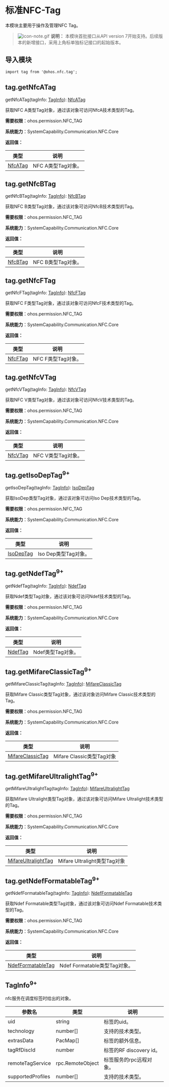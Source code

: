 # 标准NFC-Tag

本模块主要用于操作及管理NFC Tag。

> ![icon-note.gif](public_sys-resources/icon-note.gif) **说明：**
> 本模块首批接口从API version 7开始支持。后续版本的新增接口，采用上角标单独标记接口的起始版本。

## **导入模块**

```
import tag from '@ohos.nfc.tag';
```

## tag.getNfcATag

getNfcATag(tagInfo: [TagInfo](#TagInfo<sup>9+</sup>)): [NfcATag](js-apis-nfctech.md#NfcATag)

获取NFC A类型Tag对象，通过该对象可访问NfcA技术类型的Tag。

**需要权限**：ohos.permission.NFC_TAG

**系统能力**：SystemCapability.Communication.NFC.Core

**返回值：**

| **类型** | **说明** |
| -------- | -------- |
| [NfcATag](js-apis-nfctech.md#NfcATag) | NFC A类型Tag对象。 |

## tag.getNfcBTag

getNfcBTag(tagInfo: [TagInfo](#TagInfo<sup>9+</sup>)): [NfcBTag](js-apis-nfctech.md#NfcBTag)

获取NFC B类型Tag对象，通过该对象可访问NfcB技术类型的Tag。

**需要权限**：ohos.permission.NFC_TAG

**系统能力**：SystemCapability.Communication.NFC.Core

**返回值：**

| **类型** | **说明**         |
| -------- | ---------------- |
| [NfcBTag](js-apis-nfctech.md#NfcBTag)  | NFC B类型Tag对象。 |

## tag.getNfcFTag

getNfcFTag(tagInfo: [TagInfo](#TagInfo<sup>9+</sup>)): [NfcFTag](js-apis-nfctech.md#NfcFTag)

获取NFC F类型Tag对象，通过该对象可访问NfcF技术类型的Tag。

**需要权限**：ohos.permission.NFC_TAG

**系统能力**：SystemCapability.Communication.NFC.Core

**返回值：**

| **类型** | **说明**         |
| -------- | ---------------- |
| [NfcFTag](js-apis-nfctech.md#NfcFTag)  | NFC F类型Tag对象。 |

## tag.getNfcVTag

getNfcVTag(tagInfo: [TagInfo](#TagInfo<sup>9+</sup>)): [NfcVTag](js-apis-nfctech.md#NfcVTag)

获取NFC V类型Tag对象，通过该对象可访问NfcV技术类型的Tag。

**需要权限**：ohos.permission.NFC_TAG

**系统能力**：SystemCapability.Communication.NFC.Core

**返回值：**

| **类型** | **说明**         |
| -------- | ---------------- |
| [NfcVTag](js-apis-nfctech.md#NfcVTag)  | NFC V类型Tag对象。 |

## tag.getIsoDepTag<sup>9+</sup>

getIsoDepTag(tagInfo: [TagInfo](#TagInfo<sup>9+</sup>)): [IsoDepTag](js-apis-nfctech.md#IsoDepTag )

获取IsoDep类型Tag对象，通过该对象可访问Iso Dep技术类型的Tag。


**需要权限**：ohos.permission.NFC_TAG

**系统能力**：SystemCapability.Communication.NFC.Core

**返回值：**

| **类型** | **说明**            |
| ---------- | ------------------|
| [IsoDepTag](js-apis-nfctech.md#IsoDepTag>)  | Iso Dep类型Tag对象。 |

## tag.getNdefTag<sup>9+</sup>

getNdefTag(tagInfo: [TagInfo](#TagInfo<sup>9+</sup>)): [NdefTag](js-apis-nfctech.md#NdefTag-5)

获取Ndef类型Tag对象，通过该对象可访问Ndef技术类型的Tag。


**需要权限**：ohos.permission.NFC_TAG

**系统能力**：SystemCapability.Communication.NFC.Core

**返回值：**

| **类型** | **说明**        |
| ---------| -------------- |
| [NdefTag](js-apis-nfctech.md#NdefTag)  | Ndef类型Tag对象。|

## tag.getMifareClassicTag<sup>9+</sup>

getMifareClassicTag(tagInfo: [TagInfo](#TagInfo<sup>9+</sup>)): [MifareClassicTag](js-apis-nfctech.md#MifareClassicTag)

获取Mifare Classic类型Tag对象，通过该对象访问Mifare Classic技术类型的Tag。

**需要权限**：ohos.permission.NFC_TAG

**系统能力**：SystemCapability.Communication.NFC.Core

**返回值：**

| **类型** | **说明**                          |
| ----------------- | ------------------------|
| [MifareClassicTag](js-apis-nfctech.md#MifareClassicTag)  | Mifare Classic类型Tag对象 |

## tag.getMifareUltralightTag<sup>9+</sup>

getMifareUltralightTag(tagInfo: [TagInfo](#TagInfo<sup>9+</sup>)): [MifareUltralightTag](js-apis-nfctech.md#MifareUltralightTag)

获取Mifare Ultralight类型Tag对象，通过该对象可访问Mifare Ultralight技术类型的Tag。

**需要权限**：ohos.permission.NFC_TAG

**系统能力**：SystemCapability.Communication.NFC.Core

**返回值：**

| **类型** | **说明**                                |
| -------------------- | ---------------------------|
| [MifareUltralightTag](js-apis-nfctech.md#MifareUltralightTag)  | Mifare Ultralight类型Tag对象 |

## tag.getNdefFormatableTag<sup>9+</sup>

getNdefFormatableTag(tagInfo: [TagInfo](#TagInfo<sup>9+</sup>)): [NdefFormatableTag](js-apis-nfctech.md#NdefFormatableTag)

获取Ndef Formatable类型Tag对象，通过该对象可访问Ndef Formatable技术类型的Tag。

**需要权限**：ohos.permission.NFC_TAG

**系统能力**：SystemCapability.Communication.NFC.Core

**返回值：**

| **类型** | **说明**                             |
| ------------------ | --------------------------|
| [NdefFormatableTag](js-apis-nfctech.md#NdefFormatableTag)  | Ndef Formatable类型Tag对象。 |

## TagInfo<sup>9+</sup>

nfc服务在调度标签时给出的对象。

| **参数名** | **类型** |  **说明** |
| -------- | -------- | -------- |
| uid | string |  标签的uid。 |
| technology | number[] |  支持的技术类型。 |
| extrasData | PacMap[] |  标签的额外信息。 |
| tagRfDiscId | number |  标签的RF discovery id。 |
| remoteTagService | rpc.RemoteObject |  标签服务的rpc远程对象。 |
| supportedProfiles | number[] |  支持的技术类型。 |